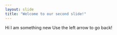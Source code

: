 ```yaml
---
layout: slide
title: "Welcome to our second slide!"
---
```

Hi I am something new 
Use the left arrow to go back!
